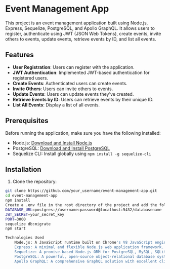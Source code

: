 # Event Management App

This project is an event management application built using Node.js, Express, Sequelize, PostgreSQL, and Apollo GraphQL. It allows users to register, authenticate using JWT (JSON Web Tokens), create events, invite others to events, update events, retrieve events by ID, and list all events.

## Features

- **User Registration**: Users can register with the application.
- **JWT Authentication**: Implemented JWT-based authentication for registered users.
- **Create Events**: Authenticated users can create events.
- **Invite Others**: Users can invite others to events.
- **Update Events**: Users can update events they've created.
- **Retrieve Events by ID**: Users can retrieve events by their unique ID.
- **List All Events**: Display a list of all events.

## Prerequisites

Before running the application, make sure you have the following installed:

- Node.js: [Download and Install Node.js](https://nodejs.org/)
- PostgreSQL: [Download and Install PostgreSQL](https://www.postgresql.org/download/)
- Sequelize CLI: Install globally using `npm install -g sequelize-cli`

## Installation

1. Clone the repository:

```bash
git clone https://github.com/your_username/event-management-app.git
cd event-management-app
npm install
Create a .env file in the root directory of the project and add the following variables:
DATABASE_URL=postgres://username:password@localhost:5432/databasename
JWT_SECRET=your_secret_key
PORT=3000
sequelize db:migrate
npm start

Technologies Used
    Node.js: A JavaScript runtime built on Chrome's V8 JavaScript engine.
    Express: A minimal and flexible Node.js web application framework.
    Sequelize: A promise-based Node.js ORM for PostgreSQL, MySQL, SQLite, and MSSQL.
    PostgreSQL: A powerful, open-source object-relational database system.
    Apollo GraphQL: A comprehensive GraphQL solution with excellent client and server support.
